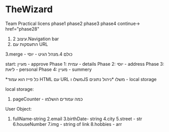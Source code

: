 # TheWizard
Team Practical
licens phase1 phase2 phase3 phase4
continue-> href="phase28"

1. עיצוב
2.Navigation bar
3. התעסקות עם URL

3.merge - כולם 
4.מנהל הגיט - יוסי


start: מעיין - approve
Phase 1: עמית - details
Phase 2: יוסי - address
Phase 3: ליאת -  personal
Phase 4: מעיין - summery

*כל פייז הוא עמוד HTML עם URL משלו וJS משלו
*ניהול נתונים - local storage 

local storage:
1. pageCounter - כמה עמודים הושלמו

User Object:
1. fullName-string
2.email
3.birthDate- string
4.city
5.street - str
6.houseNumber
7.img - string of link
8.hobbies - arr



